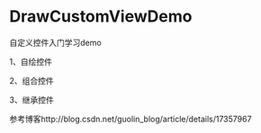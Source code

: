 # DrawCustomViewDemo

自定义控件入门学习demo

1、自绘控件

2、组合控件

3、继承控件


参考博客http://blog.csdn.net/guolin_blog/article/details/17357967
